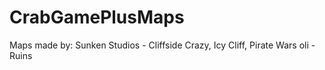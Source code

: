 # CrabGamePlusMaps
Maps made by: 
Sunken Studios - Cliffside Crazy, Icy Cliff, Pirate Wars 
oli - Ruins 
